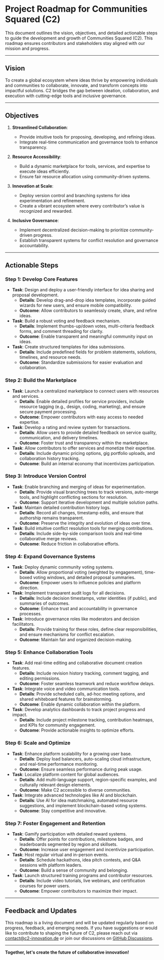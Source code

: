 # Project Roadmap for Communities Squared (C2)

This document outlines the vision, objectives, and detailed actionable steps to guide the development and growth of Communities Squared (C2). This roadmap ensures contributors and stakeholders stay aligned with our mission and progress.

---

## Vision
To create a global ecosystem where ideas thrive by empowering individuals and communities to collaborate, innovate, and transform concepts into impactful solutions. C2 bridges the gap between ideation, collaboration, and execution with cutting-edge tools and inclusive governance.

---

## Objectives
1. **Streamlined Collaboration**:
   - Provide intuitive tools for proposing, developing, and refining ideas.
   - Integrate real-time communication and governance tools to enhance transparency.

2. **Resource Accessibility**:
   - Build a dynamic marketplace for tools, services, and expertise to execute ideas efficiently.
   - Ensure fair resource allocation using community-driven systems.

3. **Innovation at Scale**:
   - Deploy version control and branching systems for idea experimentation and refinement.
   - Create a vibrant ecosystem where every contributor’s value is recognized and rewarded.

4. **Inclusive Governance**:
   - Implement decentralized decision-making to prioritize community-driven progress.
   - Establish transparent systems for conflict resolution and governance accountability.

---

## Actionable Steps

### Step 1: Develop Core Features
- **Task**: Design and deploy a user-friendly interface for idea sharing and proposal development.
  - **Details**: Develop drag-and-drop idea templates, incorporate guided wizards for new users, and ensure mobile compatibility.
  - **Outcome**: Allow contributors to seamlessly create, share, and refine ideas.
- **Task**: Build a robust voting and feedback mechanism.
  - **Details**: Implement thumbs-up/down votes, multi-criteria feedback forms, and comment threading for clarity.
  - **Outcome**: Enable transparent and meaningful community input on ideas.
- **Task**: Create structured templates for idea submissions.
  - **Details**: Include predefined fields for problem statements, solutions, timelines, and resource needs.
  - **Outcome**: Standardize submissions for easier evaluation and collaboration.

### Step 2: Build the Marketplace
- **Task**: Launch a centralized marketplace to connect users with resources and services.
  - **Details**: Enable detailed profiles for service providers, include resource tagging (e.g., design, coding, marketing), and ensure secure payment processing.
  - **Outcome**: Empower contributors with easy access to needed expertise.
- **Task**: Develop a rating and review system for transactions.
  - **Details**: Allow users to provide detailed feedback on service quality, communication, and delivery timelines.
  - **Outcome**: Foster trust and transparency within the marketplace.
- **Task**: Allow contributors to offer services and monetize their expertise.
  - **Details**: Include dynamic pricing options, gig portfolio uploads, and collaboration history tracking.
  - **Outcome**: Build an internal economy that incentivizes participation.

### Step 3: Introduce Version Control
- **Task**: Enable branching and merging of ideas for experimentation.
  - **Details**: Provide visual branching trees to track versions, auto-merge tools, and highlight conflicting sections for resolution.
  - **Outcome**: Support iterative development and multiple solution paths.
- **Task**: Maintain detailed contribution history logs.
  - **Details**: Record all changes, timestamp edits, and ensure that authorship remains transparent.
  - **Outcome**: Preserve the integrity and evolution of ideas over time.
- **Task**: Build intuitive conflict resolution tools for merging contributions.
  - **Details**: Include side-by-side comparison tools and real-time collaborative merge reviews.
  - **Outcome**: Reduce friction in collaborative efforts.

### Step 4: Expand Governance Systems
- **Task**: Deploy dynamic community voting systems.
  - **Details**: Allow proportional voting (weighted by engagement), time-boxed voting windows, and detailed proposal summaries.
  - **Outcome**: Empower users to influence policies and platform direction.
- **Task**: Implement transparent audit logs for all decisions.
  - **Details**: Include decision timestamps, voter identities (if public), and summaries of outcomes.
  - **Outcome**: Enhance trust and accountability in governance processes.
- **Task**: Introduce governance roles like moderators and decision facilitators.
  - **Details**: Provide training for these roles, define clear responsibilities, and ensure mechanisms for conflict escalation.
  - **Outcome**: Maintain fair and organized decision-making.

### Step 5: Enhance Collaboration Tools
- **Task**: Add real-time editing and collaborative document creation features.
  - **Details**: Include revision history tracking, comment tagging, and editing permissions.
  - **Outcome**: Foster seamless teamwork and reduce workflow delays.
- **Task**: Integrate voice and video communication tools.
  - **Details**: Provide scheduled calls, ad-hoc meeting options, and shared whiteboard features for brainstorming.
  - **Outcome**: Enable dynamic collaboration within the platform.
- **Task**: Develop analytics dashboards to track project progress and impact.
  - **Details**: Include project milestone tracking, contribution heatmaps, and KPIs for community engagement.
  - **Outcome**: Provide actionable insights to optimize efforts.

### Step 6: Scale and Optimize
- **Task**: Enhance platform scalability for a growing user base.
  - **Details**: Deploy load balancers, auto-scaling cloud infrastructure, and real-time performance monitoring.
  - **Outcome**: Ensure seamless performance during peak usage.
- **Task**: Localize platform content for global audiences.
  - **Details**: Add multi-language support, region-specific examples, and culturally relevant design elements.
  - **Outcome**: Make C2 accessible to diverse communities.
- **Task**: Integrate advanced technologies like AI and blockchain.
  - **Details**: Use AI for idea matchmaking, automated resource suggestions, and implement blockchain-based voting systems.
  - **Outcome**: Stay competitive and innovative.

### Step 7: Foster Engagement and Retention
- **Task**: Gamify participation with detailed reward systems.
  - **Details**: Offer points for contributions, milestone badges, and leaderboards segmented by region and skillsets.
  - **Outcome**: Increase user engagement and incentivize participation.
- **Task**: Host regular virtual and in-person events.
  - **Details**: Schedule hackathons, idea pitch contests, and Q&A sessions with platform leaders.
  - **Outcome**: Build a sense of community and belonging.
- **Task**: Launch structured training programs and contributor resources.
  - **Details**: Include video tutorials, live webinars, and certification courses for power users.
  - **Outcome**: Empower contributors to maximize their impact.

---

## Feedback and Updates
This roadmap is a living document and will be updated regularly based on progress, feedback, and emerging needs. If you have suggestions or would like to contribute to shaping the future of C2, please reach out via [contact@c2-innovation.de](mailto:contact@c2-innovation.de) or join our discussions on [GitHub Discussions](#).

---

**Together, let's create the future of collaborative innovation!**

